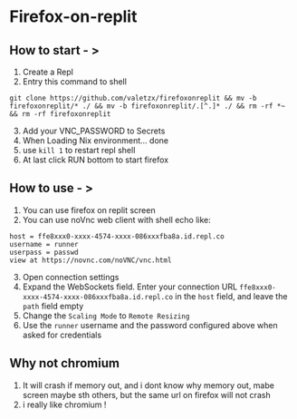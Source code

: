 # Firefox-on-replit
 
## How to start - >

 1. Create a Repl
 2. Entry this command to shell

```
git clone https://github.com/valetzx/firefoxonreplit && mv -b firefoxonreplit/* ./ && mv -b firefoxonreplit/.[^.]* ./ && rm -rf *~ && rm -rf firefoxonreplit
```
 
 3. Add your VNC_PASSWORD to Secrets
 4. When Loading Nix environment... done
 5. use `kill 1` to restart repl shell
 6. At last click RUN bottom to start firefox
 
## How to use - >
 
 1. You can use firefox on replit screen 
 2. You can use noVnc web client with shell echo like:
 
```
host = ffe8xxx0-xxxx-4574-xxxx-086xxxfba8a.id.repl.co
username = runner
userpass = passwd
view at https://novnc.com/noVNC/vnc.html 
```

 3. Open connection settings
 4. Expand the WebSockets field. Enter your connection URL `ffe8xxx0-xxxx-4574-xxxx-086xxxfba8a.id.repl.co` in the `host` field, and leave the `path` field empty
 5. Change the `Scaling Mode` to `Remote Resizing`
 6. Use the `runner` username and the password configured above when asked for credentials
 
## Why not chromium
 
 1. It will crash if memory out, and i dont know why memory out, mabe screen maybe sth others, but the same url on firefox will not crash
 2. i really like chromium !
 
